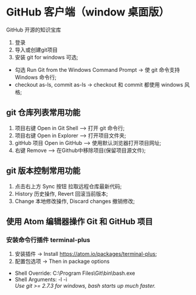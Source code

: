 # GitHub 客户端（window 桌面版）
GitHub 开源的知识宝库
1. 登录
2. 导入或创建git项目
3. 安装 git for windows 可选;
  * 勾选 Run Git from the Windows Command Prompt -> 使 git 命令支持 Windows 命令行;
  * checkout as-ls, commit as-ls -> checkout 和 commit 都使用 windows 风格;
## git 仓库列表常用功能
1. 项目右键 Open in Git Shell --> 打开 git 命令行;
2. 项目右键 Open in Explorer --> 打开项目文件夹;
3. gitHub 项目 Open in GitHub --> 使用默认浏览器打开项目网址;
4. 右键 Remove --> 在Github中移除项目(保留项目源文件);

## git 版本控制常用功能
1. 点击右上方 Sync 按钮 拉取远程仓库最新代码;
2. History 历史操作, Revert 回滚当前版本;
3. Change 本地修改操作, Discard changes 撤销修改;

## 使用 Atom 编辑器操作 Git 和 GitHub 项目

### 安装命令行插件 terminal-plus
1. 安装插件 -> Install https://atom.io/packages/terminal-plus;
2. 配置包选项 -> Then in package options
  * Shell Override: C:\Program Files\Git\bin\bash.exe
  * Shell Arguments: -l -i  
*Use git >= 2.7.3 for windows, bash starts up much faster.*
